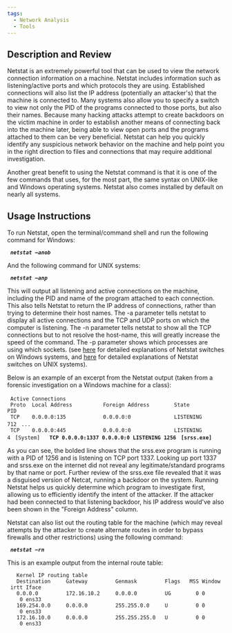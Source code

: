 ```yaml
---
tags:
  - Network Analysis
  - Tools
---
```

## Description and Review

Netstat is an extremely powerful tool that can be used to view the
network connection information on a machine. Netstat includes
information such as listening/active ports and which protocols they are
using. Established connections will also list the IP address
(potentially an attacker's) that the machine is connected to. Many
systems also allow you to specify a switch to view not only the PID of
the programs connected to those ports, but also their names. Because
many hacking attacks attempt to create backdoors on the victim machine
in order to establish another means of connecting back into the machine
later, being able to view open ports and the programs attached to them
can be very beneficial. Netstat can help you quickly identify any
suspicious network behavior on the machine and help point you in the
right direction to files and connections that may require additional
investigation.

Another great benefit to using the Netstat command is that it is one of
the few commands that uses, for the most part, the same syntax on
UNIX-like and Windows operating systems. Netstat also comes installed by
default on nearly all systems.

## Usage Instructions

To run Netstat, open the terminal/command shell and run the following
command for Windows:

` `***`netstat –anob`***

And the following command for UNIX systems:

` `***`netstat –anp`***

This will output all listening and active connections on the machine,
including the PID and name of the program attached to each connection.
This also tells Netstat to return the IP address of connections, rather
than trying to determine their host names. The -a parameter tells
netstat to display all active connections and the TCP and UDP ports on
which the computer is listening. The -n parameter tells netstat to show
all the TCP connections but to not resolve the host-name, this will
greatly increase the speed of the command. The -p parameter shows which
processes are using which sockets. (see
[here](https://www.lifewire.com/netstat-command-2618098)
for detailed explanations of Netstat switches on Windows systems, and
[here](https://www.crybit.com/netstat-command-switches/) for detailed
explanations of Netstat switches on UNIX systems).

Below is an example of an excerpt from the Netstat output (taken from a
forensic investigation on a Windows machine for a class):

` Active Connections`
` `
` Proto  Local Address          Foreign Address        State           PID`
` TCP    0.0.0.0:135            0.0.0.0:0              LISTENING       712`
` ...`
` TCP    0.0.0.0:445            0.0.0.0:0              LISTENING       4`
` [System]`
` `
` `**`TCP 0.0.0.0:1337 0.0.0.0:0 LISTENING 1256`**
` `**`[srss.exe]`**

As you can see, the bolded line shows that the srss.exe program is
running with a PID of 1256 and is listening on TCP port 1337. Looking up
port 1337 and srss.exe on the internet did not reveal any
legitimate/standard programs by that name or port. Further review of the
srss.exe file revealed that it was a disguised version of Netcat,
running a backdoor on the system. Running Netstat helps us quickly
determine which program to investigate first, allowing us to efficiently
identify the intent of the attacker. If the attacker had been connected
to that listening backdoor, his IP address would've also been shown in
the "Foreign Address" column.

Netstat can also list out the routing table for the machine (which may
reveal attempts by the attacker to create alternate routes in order to
bypass firewalls and other restrictions) using the following command:

` `***`netstat –rn`***

This is an example output from the internal route table:

`   Kernel IP routing table`
`   Destination     Gateway         Genmask         Flags   MSS Window  irtt Iface`
`   0.0.0.0         172.16.10.2     0.0.0.0         UG        0 0          0 ens33`
`   169.254.0.0     0.0.0.0         255.255.0.0     U         0 0          0 ens33`
`   172.16.10.0     0.0.0.0         255.255.255.0   U         0 0          0 ens33`
